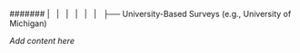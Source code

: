####### |   |   |   |   |   |   ├── University-Based Surveys (e.g., University of Michigan)

*Add content here*